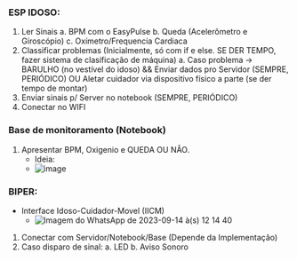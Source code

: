 ### ESP IDOSO:
1. Ler Sinais
   a. BPM com o EasyPulse
   b. Queda (Acelerômetro e Giroscópio)
   c. Oxímetro/Frequencia Cardiaca
2. Classificar problemas (Inicialmente, só com if e else. SE DER TEMPO, fazer sistema de clasificação de máquina)
   a. Caso problema -> BARULHO (no vestível do idoso) && Enviar dados pro Servidor (SEMPRE, PERIÓDICO) OU Aletar cuidador via dispositivo físico a parte (se der tempo de montar)
3. Enviar sinais p/ Server no notebook (SEMPRE, PERIÓDICO)
4. Conectar no WIFI
### Base de monitoramento (Notebook)
1. Apresentar BPM, Oxigenio e QUEDA OU NÂO.
   - Ideia:
   - ![image](https://github.com/Apollyion/MonitoramentoSinais-STR/assets/54328931/51218040-0bfb-4b50-8657-f6766242939b)

### BIPER:
- Interface Idoso-Cuidador-Movel (IICM)
   - ![Imagem do WhatsApp de 2023-09-14 à(s) 12 14 40](https://github.com/Apollyion/MonitoramentoSinais-STR/assets/54328931/3a58b471-cfab-4305-8a13-d66ec99a1790)
1. Conectar com Servidor/Notebook/Base (Depende da Implementação)
2. Caso disparo de sinal:
   a. LED
   b. Aviso Sonoro

      


